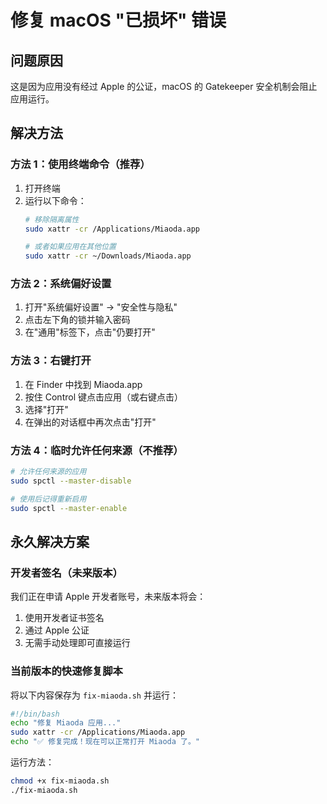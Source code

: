 # 修复 macOS "已损坏" 错误

## 问题原因
这是因为应用没有经过 Apple 的公证，macOS 的 Gatekeeper 安全机制会阻止应用运行。

## 解决方法

### 方法 1：使用终端命令（推荐）
1. 打开终端
2. 运行以下命令：
   ```bash
   # 移除隔离属性
   sudo xattr -cr /Applications/Miaoda.app
   
   # 或者如果应用在其他位置
   sudo xattr -cr ~/Downloads/Miaoda.app
   ```

### 方法 2：系统偏好设置
1. 打开"系统偏好设置" → "安全性与隐私"
2. 点击左下角的锁并输入密码
3. 在"通用"标签下，点击"仍要打开"

### 方法 3：右键打开
1. 在 Finder 中找到 Miaoda.app
2. 按住 Control 键点击应用（或右键点击）
3. 选择"打开"
4. 在弹出的对话框中再次点击"打开"

### 方法 4：临时允许任何来源（不推荐）
```bash
# 允许任何来源的应用
sudo spctl --master-disable

# 使用后记得重新启用
sudo spctl --master-enable
```

## 永久解决方案

### 开发者签名（未来版本）
我们正在申请 Apple 开发者账号，未来版本将会：
1. 使用开发者证书签名
2. 通过 Apple 公证
3. 无需手动处理即可直接运行

### 当前版本的快速修复脚本
将以下内容保存为 `fix-miaoda.sh` 并运行：

```bash
#!/bin/bash
echo "修复 Miaoda 应用..."
sudo xattr -cr /Applications/Miaoda.app
echo "✅ 修复完成！现在可以正常打开 Miaoda 了。"
```

运行方法：
```bash
chmod +x fix-miaoda.sh
./fix-miaoda.sh
```